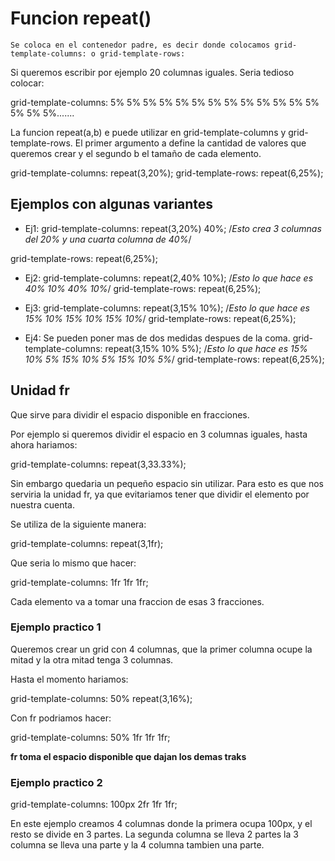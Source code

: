 # Funcion repeat()

`Se coloca en el contenedor padre, es decir donde colocamos grid-template-columns: o grid-template-rows:`

Si queremos escribir por ejemplo 20 columnas iguales. Seria tedioso colocar:

grid-template-columns: 5% 5% 5% 5% 5% 5% 5% 5% 5% 5% 5% 5% 5% 5% 5% 5%.......

La funcion repeat(a,b) e puede utilizar en grid-template-columns y grid-template-rows.
El primer argumento a define la cantidad de valores que queremos crear y el segundo b el tamaño de cada elemento.

grid-template-columns: repeat(3,20%);
grid-template-rows: repeat(6,25%);

## Ejemplos con algunas variantes

- Ej1:
grid-template-columns: repeat(3,20%) 40%;
/*Esto crea 3 columnas del 20% y una cuarta columna de 40%*/

grid-template-rows: repeat(6,25%);


- Ej2:
grid-template-columns: repeat(2,40% 10%);
/*Esto lo que hace es 40% 10% 40% 10%*/
grid-template-rows: repeat(6,25%);


- Ej3:
grid-template-columns: repeat(3,15% 10%);
/*Esto lo que hace es 15% 10% 15% 10% 15% 10%*/
grid-template-rows: repeat(6,25%);

- Ej4: Se pueden poner mas de dos medidas despues de la coma.
grid-template-columns: repeat(3,15% 10% 5%);
/*Esto lo que hace es 15% 10% 5% 15% 10% 5% 15% 10% 5%*/
grid-template-rows: repeat(6,25%);


## Unidad fr

Que sirve para dividir el espacio disponible en fracciones.

Por ejemplo si queremos dividir el espacio en 3 columnas iguales, hasta ahora hariamos:

grid-template-columns: repeat(3,33.33%);

Sin embargo quedaria un pequeño espacio sin utilizar. Para esto es que nos serviria la unidad fr, ya que evitariamos tener que dividir el elemento por nuestra cuenta.

Se utiliza de la siguiente manera:

grid-template-columns: repeat(3,1fr);

Que seria lo mismo que hacer:

grid-template-columns: 1fr 1fr 1fr;

Cada elemento va a tomar una fraccion de esas 3 fracciones.


### Ejemplo practico 1

Queremos crear un grid con 4 columnas, que la primer columna ocupe la mitad y la otra mitad tenga 3 columnas.

Hasta el momento hariamos:

grid-template-columns: 50% repeat(3,16%);

Con fr podriamos hacer:

grid-template-columns: 50% 1fr 1fr 1fr;

**fr toma el espacio disponible que dajan los demas traks**

### Ejemplo practico 2

grid-template-columns: 100px 2fr 1fr 1fr;

En este ejemplo creamos 4 columnas donde la primera ocupa 100px, y el resto se divide en 3 partes. La segunda columna se lleva 2 partes la 3 columna se lleva una parte y la 4 columna tambien una parte.
